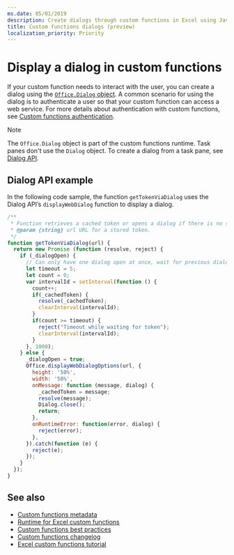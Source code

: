 ```yaml
---
ms.date: 05/01/2019
description: Create dialogs through custom functions in Excel using JavaScript.
title: Custom functions dialogs (preview)
localization_priority: Priority
---
```

# Display a dialog in custom functions

If your custom function needs to interact with the user, you can create a dialog using the [`Office.Dialog` object](/javascript/api/office-runtime/officeruntime.dialog?view=office-js). A common scenario for using the dialog is to authenticate a user so that your custom function can access a web service. For more details about authentication with custom functions, see [Custom functions authentication](./custom-functions-authentication.md).

>[!NOTE]
> The `Office.Dialog` object is part of the custom functions runtime. Task panes don't use the `Dialog` object. To create a dialog from a task pane, see [Dialog API](/office/dev/add-ins/develop/dialog-api-in-office-add-ins).

## Dialog API example

In the following code sample, the function `getTokenViaDialog` uses the Dialog API’s `displayWebDialog` function to display a dialog.

```js
/**
 * Function retrieves a cached token or opens a dialog if there is no saved token. Note that this is not a sufficient example of authentication but is intended to show the capabilities of the Dialog object.
 * @param {string} url URL for a stored token.
 */
function getTokenViaDialog(url) {
  return new Promise (function (resolve, reject) {
    if (_dialogOpen) {
      // Can only have one dialog open at once, wait for previous dialog's token
      let timeout = 5;
      let count = 0;
      var intervalId = setInterval(function () {
        count++;
        if(_cachedToken) {
          resolve(_cachedToken);
          clearInterval(intervalId);
        }
        if(count >= timeout) {
          reject("Timeout while waiting for token");
          clearInterval(intervalId);
        }
      }, 1000);
    } else {
      _dialogOpen = true;
      Office.displayWebDialogOptions(url, {
        height: '50%',
        width: '50%',
        onMessage: function (message, dialog) {
          _cachedToken = message;
          resolve(message);
          Dialog.close();
          return;
        },
        onRuntimeError: function(error, dialog) {
          reject(error);
        },
      }).catch(function (e) {
        reject(e);
      });
    }
  });
}
```

## See also

* [Custom functions metadata](custom-functions-json.md)
* [Runtime for Excel custom functions](custom-functions-runtime.md)
* [Custom functions best practices](custom-functions-best-practices.md)
* [Custom functions changelog](custom-functions-changelog.md)
* [Excel custom functions tutorial](../tutorials/excel-tutorial-create-custom-functions.md)
